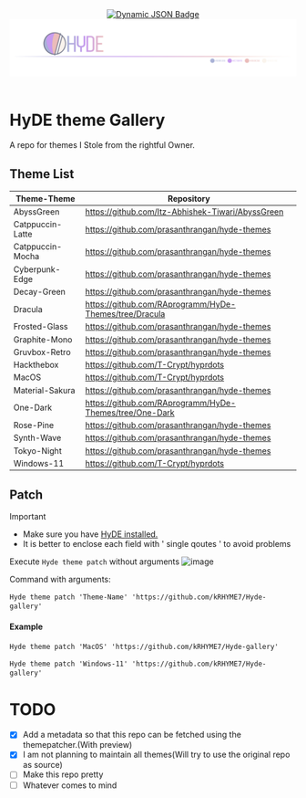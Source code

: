 <div align = center>
    <a href="https://discord.gg/AYbJ9MJez7">
<img alt="Dynamic JSON Badge" src="https://img.shields.io/badge/dynamic/json?url=https%3A%2F%2Fdiscordapp.com%2Fapi%2Finvites%2FmT5YqjaJFh%3Fwith_counts%3Dtrue&query=%24.approximate_member_count&suffix=%20members&style=for-the-badge&logo=discord&logoSize=auto&label=The%20HyDe%20Project&labelColor=ebbcba&color=c79bf0">
    </a>
</div>
<div align = center><img src="https://raw.githubusercontent.com/prasanthrangan/hyprdots/main/Source/assets/hyde_banner.png"><br><br></div>

<!-- 
<img alt="Dynamic JSON Badge" src="https://img.shields.io/badge/dynamic/json?url=https%3A%2F%2Fdiscordapp.com%2Fapi%2Finvites%2FmT5YqjaJFh%3Fwith_counts%3Dtrue&query=%24.approximate_member_count&suffix=%20members&style=for-the-badge&logo=discord&logoSize=auto&label=The%20HyDe%20Project&labelColor=ebbcba&color=c79bf0">

<img alt="Dynamic JSON Badge" src="https://img.shields.io/badge/dynamic/json?url=https%3A%2F%2Fdiscordapp.com%2Fapi%2Finvites%2FmT5YqjaJFh%3Fwith_counts%3Dtrue&query=%24.approximate_presence_count&suffix=%20online&style=for-the-badge&logo=discord&logoSize=auto&label=The%20HyDe%20Project&labelColor=ebbcba&color=c79bf0">
-->

# HyDE theme Gallery

A repo for themes I Stole from the rightful Owner. 

## Theme List

| Theme-Theme | Repository |
|------------|------------| 
| AbyssGreen | https://github.com/Itz-Abhishek-Tiwari/AbyssGreen | 
| Catppuccin-Latte | https://github.com/prasanthrangan/hyde-themes | 
| Catppuccin-Mocha | https://github.com/prasanthrangan/hyde-themes | 
| Cyberpunk-Edge | https://github.com/prasanthrangan/hyde-themes | 
| Decay-Green | https://github.com/prasanthrangan/hyde-themes | 
| Dracula | https://github.com/RAprogramm/HyDe-Themes/tree/Dracula | 
| Frosted-Glass | https://github.com/prasanthrangan/hyde-themes | 
| Graphite-Mono | https://github.com/prasanthrangan/hyde-themes | 
| Gruvbox-Retro | https://github.com/prasanthrangan/hyde-themes | 
| Hackthebox | https://github.com/T-Crypt/hyprdots | 
| MacOS | https://github.com/T-Crypt/hyprdots | 
| Material-Sakura | https://github.com/prasanthrangan/hyde-themes | 
| One-Dark | https://github.com/RAprogramm/HyDe-Themes/tree/One-Dark | 
| Rose-Pine | https://github.com/prasanthrangan/hyde-themes | 
| Synth-Wave | https://github.com/prasanthrangan/hyde-themes | 
| Tokyo-Night | https://github.com/prasanthrangan/hyde-themes | 
| Windows-11 | https://github.com/T-Crypt/hyprdots | 



## Patch 

> [!IMPORTANT]
> + Make sure you have [HyDE installed.](https://github.com/prasanthrangan/hyprdots)
> + It is better to enclose each field with ' single qoutes '  to avoid problems

Execute ``` Hyde theme patch ``` without arguments 
![image](https://github.com/kRHYME7/hyde-gallery/assets/53417443/878cec7b-6740-4ffa-8916-cc7cd52b4b07)

Command with arguments:
```
Hyde theme patch 'Theme-Name' 'https://github.com/kRHYME7/Hyde-gallery' 
```

#### Example


```
Hyde theme patch 'MacOS' 'https://github.com/kRHYME7/Hyde-gallery' 
```

```
Hyde theme patch 'Windows-11' 'https://github.com/kRHYME7/Hyde-gallery' 
```




# TODO

- [x] Add a metadata so that this repo can be fetched using the themepatcher.(With preview)
- [x] I am not planning to maintain all themes(Will try to use the original repo as source)   
- [ ] Make this repo pretty
- [ ] Whatever comes to mind 
